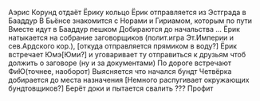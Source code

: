 Аэрис Корунд отдаёт Ёрику кольцо
Ёрик отправляется из Эстграда в Бааддур
В Бьёнсе знакомится с Норами и Гириамом, которым по пути
Вместе идут в Бааддур пешком
Добираются до начальства
...
Ёрик натыкается на собрание заговорщиков (полит.игра Эт.Империи и сев.Ардского кор.), [откуда отправляется прямиком в воду?]
Ёрик встречает Юмэ[Юми?] и уговаривает ту отправиться к друзьям чтоб должить о заговоре (ну и за документами)
По дороге встречают ФиЮ(точнее, наоборот)
Выясняется что начался бундт
Четвёрка добирается до места назначения
[Немного распугивает окружающих бундтовщиков?]
Берёт доки и пытается свалить
???
Профит
